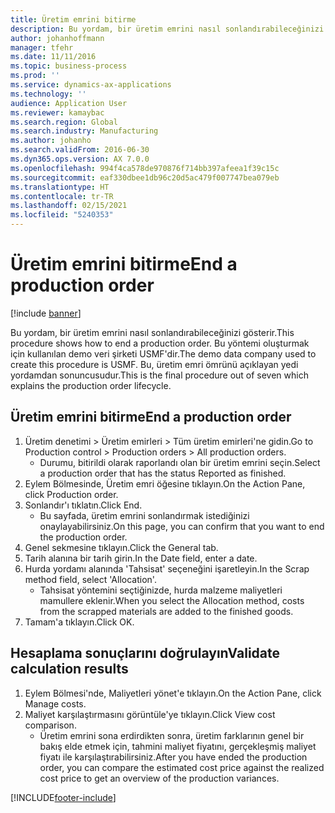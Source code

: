```yaml
---
title: Üretim emrini bitirme
description: Bu yordam, bir üretim emrini nasıl sonlandırabileceğinizi gösterir.
author: johanhoffmann
manager: tfehr
ms.date: 11/11/2016
ms.topic: business-process
ms.prod: ''
ms.service: dynamics-ax-applications
ms.technology: ''
audience: Application User
ms.reviewer: kamaybac
ms.search.region: Global
ms.search.industry: Manufacturing
ms.author: johanho
ms.search.validFrom: 2016-06-30
ms.dyn365.ops.version: AX 7.0.0
ms.openlocfilehash: 994f4ca578de970876f714bb397afeea1f39c15c
ms.sourcegitcommit: eaf330dbee1db96c20d5ac479f007747bea079eb
ms.translationtype: HT
ms.contentlocale: tr-TR
ms.lasthandoff: 02/15/2021
ms.locfileid: "5240353"
---
```

# <a name="end-a-production-order"></a><span data-ttu-id="e7206-103">Üretim emrini bitirme</span><span class="sxs-lookup"><span data-stu-id="e7206-103">End a production order</span></span>

[!include [banner](../../includes/banner.md)]

<span data-ttu-id="e7206-104">Bu yordam, bir üretim emrini nasıl sonlandırabileceğinizi gösterir.</span><span class="sxs-lookup"><span data-stu-id="e7206-104">This procedure shows how to end a production order.</span></span> <span data-ttu-id="e7206-105">Bu yöntemi oluşturmak için kullanılan demo veri şirketi USMF'dir.</span><span class="sxs-lookup"><span data-stu-id="e7206-105">The demo data company used to create this procedure is USMF.</span></span> <span data-ttu-id="e7206-106">Bu, üretim emri ömrünü açıklayan yedi yordamdan sonuncusudur.</span><span class="sxs-lookup"><span data-stu-id="e7206-106">This is the final procedure out of seven which explains the production order lifecycle.</span></span>


## <a name="end-a-production-order"></a><span data-ttu-id="e7206-107">Üretim emrini bitirme</span><span class="sxs-lookup"><span data-stu-id="e7206-107">End a production order</span></span>
1. <span data-ttu-id="e7206-108">Üretim denetimi > Üretim emirleri > Tüm üretim emirleri'ne gidin.</span><span class="sxs-lookup"><span data-stu-id="e7206-108">Go to Production control > Production orders > All production orders.</span></span>
    * <span data-ttu-id="e7206-109">Durumu, bitirildi olarak raporlandı olan bir üretim emrini seçin.</span><span class="sxs-lookup"><span data-stu-id="e7206-109">Select a production order that has the status Reported as finished.</span></span>  
2. <span data-ttu-id="e7206-110">Eylem Bölmesinde, Üretim emri öğesine tıklayın.</span><span class="sxs-lookup"><span data-stu-id="e7206-110">On the Action Pane, click Production order.</span></span>
3. <span data-ttu-id="e7206-111">Sonlandır'ı tıklatın.</span><span class="sxs-lookup"><span data-stu-id="e7206-111">Click End.</span></span>
    * <span data-ttu-id="e7206-112">Bu sayfada, üretim emrini sonlandırmak istediğinizi onaylayabilirsiniz.</span><span class="sxs-lookup"><span data-stu-id="e7206-112">On this page, you can confirm that you want to end the production order.</span></span>  
4. <span data-ttu-id="e7206-113">Genel sekmesine tıklayın.</span><span class="sxs-lookup"><span data-stu-id="e7206-113">Click the General tab.</span></span>
5. <span data-ttu-id="e7206-114">Tarih alanına bir tarih girin.</span><span class="sxs-lookup"><span data-stu-id="e7206-114">In the Date field, enter a date.</span></span>
6. <span data-ttu-id="e7206-115">Hurda yordamı alanında 'Tahsisat' seçeneğini işaretleyin.</span><span class="sxs-lookup"><span data-stu-id="e7206-115">In the Scrap method field, select 'Allocation'.</span></span>
    * <span data-ttu-id="e7206-116">Tahsisat yöntemini seçtiğinizde, hurda malzeme maliyetleri mamullere eklenir.</span><span class="sxs-lookup"><span data-stu-id="e7206-116">When you select the Allocation method, costs from the scrapped materials are added to the finished goods.</span></span>  
7. <span data-ttu-id="e7206-117">Tamam'a tıklayın.</span><span class="sxs-lookup"><span data-stu-id="e7206-117">Click OK.</span></span>

## <a name="validate-calculation-results"></a><span data-ttu-id="e7206-118">Hesaplama sonuçlarını doğrulayın</span><span class="sxs-lookup"><span data-stu-id="e7206-118">Validate calculation results</span></span>
1. <span data-ttu-id="e7206-119">Eylem Bölmesi'nde, Maliyetleri yönet'e tıklayın.</span><span class="sxs-lookup"><span data-stu-id="e7206-119">On the Action Pane, click Manage costs.</span></span>
2. <span data-ttu-id="e7206-120">Maliyet karşılaştırmasını görüntüle'ye tıklayın.</span><span class="sxs-lookup"><span data-stu-id="e7206-120">Click View cost comparison.</span></span>
    * <span data-ttu-id="e7206-121">Üretim emrini sona erdirdikten sonra, üretim farklarının genel bir bakış elde etmek için, tahmini maliyet fiyatını, gerçekleşmiş maliyet fiyatı ile karşılaştırabilirsiniz.</span><span class="sxs-lookup"><span data-stu-id="e7206-121">After you have ended the production order, you can compare the estimated cost price against the realized cost price to get an overview of the production variances.</span></span>  


[!INCLUDE[footer-include](../../../includes/footer-banner.md)]